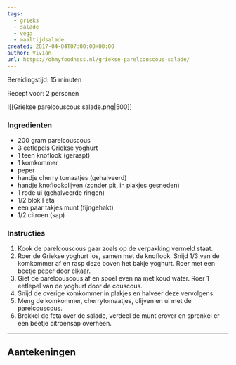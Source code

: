 ```yaml
---
tags:
  - grieks
  - salade
  - vega
  - maaltijdsalade
created: 2017-04-04T07:00:00+00:00
author: Vivian
url: https://ohmyfoodness.nl/griekse-parelcouscous-salade/
---
```

Bereidingstijd: 15 minuten

Recept voor: 2 personen

![[Griekse parelcouscous salade.png|500]]


### Ingredienten

- 200 gram parelcouscous
- 3 eetlepels Griekse yoghurt
- 1 teen knoflook (geraspt)
- 1  komkommer
- peper
- handje cherry tomaatjes (gehalveerd)
- handje knoflookolijven (zonder pit, in plakjes gesneden)
- 1  rode ui (gehalveerde ringen)
- 1/2 blok Feta
- een paar takjes  munt (fijngehakt)
- 1/2  citroen (sap)

### Instructies

1. Kook de parelcouscous gaar zoals op de verpakking vermeld staat.
2. Roer de Griekse yoghurt los, samen met de knoflook. Snijd 1/3 van de komkommer af en rasp deze boven het bakje yoghurt. Roer met een beetje peper door elkaar.
3. Giet de parelcouscous af en spoel even na met koud water. Roer 1 eetlepel van de yoghurt door de couscous.
4. Snijd de overige komkommer in plakjes en halveer deze vervolgens.
5. Meng de komkommer, cherrytomaatjes, olijven en ui met de parelcouscous.
6. Brokkel de feta over de salade, verdeel de munt erover en sprenkel er een beetje citroensap overheen.

-----

## Aantekeningen
